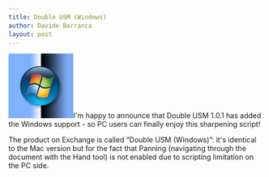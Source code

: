 ```yaml
---
title: Double USM (Windows)
author: Davide Barranca
layout: post
---
```

![Double USM][a]I'm happy to announce that Double USM 1.0.1 has added the Windows support - so PC users can finally enjoy this sharpening script!

The product on Exchange is called &#8220;Double USM (Windows)&#8221;: it's identical to the Mac version but for the fact that Panning (navigating through the document with the Hand tool) is not enabled due to scripting limitation on the PC side.

[a]: /news/images/DoubleUSM_PC.png "Double USM Windows"